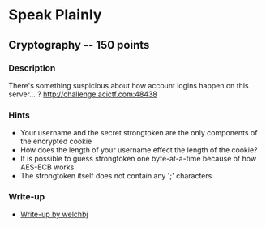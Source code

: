 # Speak Plainly

## Cryptography -- 150 points

### Description

There's something suspicious about how account logins happen on this server... ? http://challenge.acictf.com:48438

### Hints

* Your username and the secret strongtoken are the only components of the encrypted cookie
* How does the length of your username effect the length of the cookie?
* It is possible to guess strongtoken one byte-at-a-time because of how AES-ECB works
* The strongtoken itself does not contain any ';' characters


### Write-up

- [Write-up by welchbj](https://github.com/welchbj/ctf/tree/master/writeups/2020/CyberStakes/speak-plainly)
